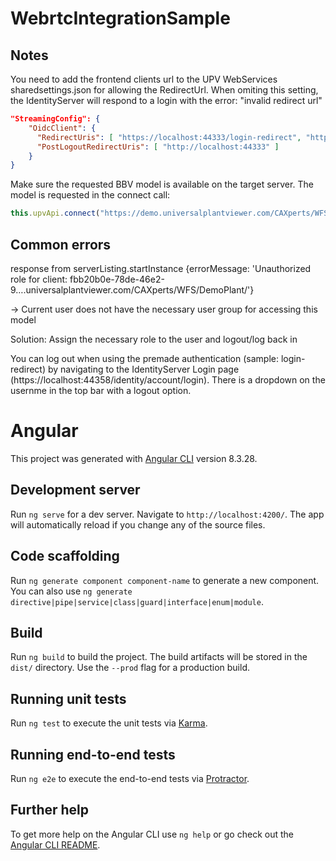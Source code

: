# WebrtcIntegrationSample



## Notes

You need to add the frontend clients url to the UPV WebServices sharedsettings.json for allowing the RedirectUrl.
When omiting this setting, the IdentityServer will respond to a login with the error: "invalid redirect url"

```json
"StreamingConfig": {
    "OidcClient": {
      "RedirectUris": [ "https://localhost:44333/login-redirect", "https://localhost:44333/login-popup" ],
      "PostLogoutRedirectUris": [ "http://localhost:44333" ]
    }
}
```

Make sure the requested BBV model is available on the target server.
The model is requested in the connect call:

```javascript
this.upvApi.connect("https://demo.universalplantviewer.com/CAXperts/WFS/DemoPlant", 'displayname', this.player.nativeElement);
```

## Common errors

response from serverListing.startInstance {errorMessage: 'Unauthorized role for client: fbb20b0e-78de-46e2-9….universalplantviewer.com/CAXperts/WFS/DemoPlant/'}

-> Current user does not have the necessary user group for accessing this model

Solution: Assign the necessary role to the user and logout/log back in

You can log out when using the premade authentication (sample: login-redirect) by navigating to the IdentityServer Login page (https://localhost:44358/identity/account/login). There is a dropdown on the usernme in the top bar with a logout option.

# Angular

This project was generated with [Angular CLI](https://github.com/angular/angular-cli) version 8.3.28.

## Development server

Run `ng serve` for a dev server. Navigate to `http://localhost:4200/`. The app will automatically reload if you change any of the source files.

## Code scaffolding

Run `ng generate component component-name` to generate a new component. You can also use `ng generate directive|pipe|service|class|guard|interface|enum|module`.

## Build

Run `ng build` to build the project. The build artifacts will be stored in the `dist/` directory. Use the `--prod` flag for a production build.

## Running unit tests

Run `ng test` to execute the unit tests via [Karma](https://karma-runner.github.io).

## Running end-to-end tests

Run `ng e2e` to execute the end-to-end tests via [Protractor](http://www.protractortest.org/).

## Further help

To get more help on the Angular CLI use `ng help` or go check out the [Angular CLI README](https://github.com/angular/angular-cli/blob/master/README.md).